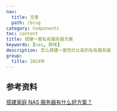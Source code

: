 ```yaml
---
nav:
  title: 文章
  path: /blog
category: Components
toc: content
title: 搭建一套私有服务器方案
keywords: [nas, 群晖]
description: 怎么搭建一套性价比高的私有服务器
group:
  title: 2024年
---
```


## 参考资料

[搭建家庭 NAS 服务器有什么好方案？](https://www.zhihu.com/question/21359049/answer/34375825)
